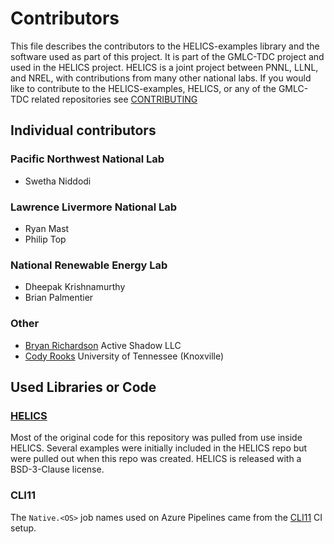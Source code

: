 # Contributors
This file describes the contributors to the HELICS-examples library and the software used as part of this project. It is part of the GMLC-TDC project and used in the HELICS project.  HELICS is a joint project between PNNL, LLNL, and NREL, with contributions from many other national labs.
If you would like to contribute to the HELICS-examples, HELICS, or any of the GMLC-TDC related repositories see [CONTRIBUTING](CONTRIBUTING.md)
## Individual contributors
### Pacific Northwest National Lab
-  Swetha Niddodi

### Lawrence Livermore National Lab
 - Ryan Mast
 - Philip Top

### National Renewable Energy Lab
 - Dheepak Krishnamurthy
 - Brian Palmentier

### Other
 - [Bryan Richardson](https://github.com/activeshadow) Active Shadow LLC
 - [Cody Rooks](https://github.com/rookscody) University of Tennessee (Knoxville)

## Used Libraries or Code
### [HELICS](https://github.com/GMLC-TDC/HELICS)  
Most of the original code for this repository was pulled from use inside HELICS. Several examples were initially included in the HELICS repo but were pulled out when this repo was created. HELICS is released with a BSD-3-Clause license.

### CLI11
The `Native.<OS>` job names used on Azure Pipelines came from the [CLI11](https://github.com/CLIUtils/CLI11) CI setup.
